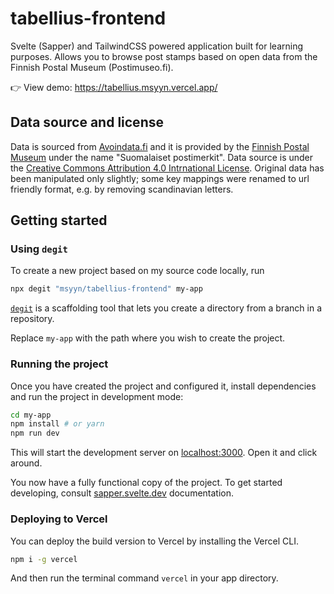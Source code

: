 # tabellius-frontend

Svelte (Sapper) and TailwindCSS powered application built for learning purposes. Allows you to browse post stamps based on open data from the Finnish Postal Museum (Postimuseo.fi).

👉 View demo: https://tabellius.msyyn.vercel.app/

## Data source and license

Data is sourced from [Avoindata.fi](https://www.avoindata.fi/data/fi/dataset/suomalaiset-postimerkit) and it is provided by the [Finnish Postal Museum](https://www.postimuseo.fi/en/the-finnish-postal-museum/) under the name "Suomalaiset postimerkit".
Data source is under the [Creative Commons Attribution 4.0 Intrnational License](https://creativecommons.org/licenses/by/4.0/). Original data has been manipulated only slightly; some key mappings were renamed to url friendly format, e.g. by removing scandinavian letters.


## Getting started


### Using `degit`

To create a new project based on my source code locally, run

```bash
npx degit "msyyn/tabellius-frontend" my-app
```

[`degit`](https://github.com/Rich-Harris/degit) is a scaffolding tool that lets you create a directory from a branch in a repository.

Replace `my-app` with the path where you wish to create the project.

### Running the project

Once you have created the project and configured it, install dependencies and run the project in development mode:

```bash
cd my-app
npm install # or yarn
npm run dev
```

This will start the development server on [localhost:3000](http://localhost:3000). Open it and click around.

You now have a fully functional copy of the project. To get started developing, consult [sapper.svelte.dev](https://sapper.svelte.dev) documentation.

### Deploying to Vercel

You can deploy the build version to Vercel by installing the Vercel CLI.
```bash
npm i -g vercel
```
And then run the terminal command `vercel` in your app directory.